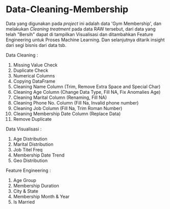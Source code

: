 # Data-Cleaning-Membership

Data yang digunakan pada _project_ ini adalah data 'Gym Membership', dan melakukan _Cleaning treatment_ pada data RAW tersebut,
dari data yang telah "Bersih" dapat di tampilkan Visualisasi dan ditambahkan Feature Engineering untuk Proses Machine Learning.
Dan selanjutnya ditarik insight dari segi bisnis dari data tsb.

Data Cleaning : 
1. Missing Value Check
2. Duplicate Check
3. Numerical Columns
4. Copying DataFrame
5. Cleaning Name Column (Trim, Remove Extra Space and Special Char)
6. Cleaning Age Column (Change Data Type, Fill NA, Fix Anomalies Age)
7. Cleaning Marital Column (Renaming, Fill NA)
8. Cleaning Phone No. Column (Fill Na, Invalid phone number)
9. Cleaning Job Column (Fill Na, Trim Roman Number)
10. Cleaning Membership Date Column (Replace Data)
11. Remove Duplicate

Data Visualisasi : 
1. Age Distribution
2. Marital Distribution
3. Job Titel Freq
4. Membership Date Trend
5. Geo Distribution

Feature Engineering :
1. Age Group
2. Membership Duration
3. City & State
4. Membership Month & Year
5. Is Married
